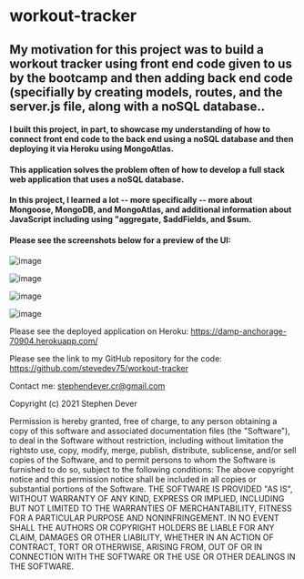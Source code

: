 # workout-tracker

## My motivation for this project was to build a workout tracker using front end code given to us by the bootcamp and then adding back end code (specifially by creating models, routes, and the server.js file, along with a noSQL database.. 

#### I built this project, in part, to showcase my understanding of how to connect front end code to the back end using a noSQL database and then deploying it via Heroku using MongoAtlas.  

#### This application solves the problem often of how to develop a full stack web application that uses a noSQL database.

#### In this project, I learned a lot -- more specifically -- more about Mongoose, MongoDB, and MongoAtlas, and additional information about JavaScript including using "aggregate, $addFields, and $sum.

#### Please see the screenshots below for a preview of the UI:

![image](https://user-images.githubusercontent.com/77076615/125105903-fedfab00-e0ac-11eb-8412-9d763200ea7a.png)

![image](https://user-images.githubusercontent.com/77076615/125106036-29c9ff00-e0ad-11eb-929a-cc937fbb3c65.png)

![image](https://user-images.githubusercontent.com/77076615/125106120-49612780-e0ad-11eb-8a01-511a26fe9511.png)

![image](https://user-images.githubusercontent.com/77076615/125106204-6138ab80-e0ad-11eb-8cbb-d33beb5a62e5.png)


Please see the deployed application on Heroku:
https://damp-anchorage-70904.herokuapp.com/

Please see the link to my GitHub repository for the code:
https://github.com/stevedev75/workout-tracker


Contact me: stephendever.cr@gmail.com

Copyright (c) 2021 Stephen Dever

Permission is hereby granted, free of charge, to any person obtaining a copy of this software and associated documentation files (the "Software"), to deal in the Software without restriction, including without limitation the rightsto use, copy, modify, merge, publish, distribute, sublicense, and/or sell copies of the Software, and to permit persons to whom the Software is furnished to do so, subject to the following conditions:
The above copyright notice and this permission notice shall be included in all copies or substantial portions of the Software.
THE SOFTWARE IS PROVIDED "AS IS", WITHOUT WARRANTY OF ANY KIND, EXPRESS OR IMPLIED, INCLUDING BUT NOT LIMITED TO THE WARRANTIES OF MERCHANTABILITY, FITNESS FOR A PARTICULAR PURPOSE AND NONINFRINGEMENT. IN NO EVENT SHALL THE AUTHORS OR COPYRIGHT HOLDERS BE LIABLE FOR ANY CLAIM, DAMAGES OR OTHER LIABILITY, WHETHER IN AN ACTION OF CONTRACT, TORT OR OTHERWISE, ARISING FROM, OUT OF OR IN CONNECTION WITH THE SOFTWARE OR THE USE OR OTHER DEALINGS IN THE SOFTWARE.
